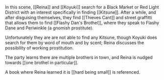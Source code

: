 In this scene, [[Reina]] and [[Koyuki]] search for a Black Market or Red Light District with an interest specifically in finding [[Kitsune]].  After a while, and after disguising themselves, they find [[Thieves Cant]] and street graffitti that allows them to find [[Flashy Dan's Brothel]], where they speak to Flashy Dane and Periwinkle (a gnomish prostitute). 

Unfortunately they are are not able to find any Kitsune, though Koyuki does search for them by word of mouth and by scent; Reina discusses the possibility of working prostitution.

The party learns there are multiple brothers in town, and Reina is nudged towards [[one brothel in particular]].

A book where Reina learned it is [[hard being small]] is referenced. 